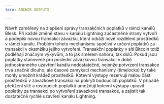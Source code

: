 ```yaml
---
term: ANCHOR OUTPUTS

---
```

Návrh zaměřený na zlepšení správy transakčních poplatků v rámci kanálů Blesk. Při každé změně stavu v kanálu Lightning zúčastněné strany vytvoří a podepíší novou transakci závazku, která odráží nové rozdělení prostředků v rámci kanálu. Problém tohoto mechanismu spočívá v určení poplatků za transakci v okamžiku jejího vytvoření. Transakční poplatky v síti Bitcoin totiž podléhají značným výkyvům, a to jak směrem nahoru, tak dolů. Pokud jsou poplatky stanovené pro poslední závazkovou transakci v době jednostranného uzavření kanálu nedostatečné, nejenže potvrzení transakce trvá značně dlouho, ale časové zamykací mechanismy (timelocks) by také mohly umožnit krádež prostředků. Kotevní výstupy rezervují malou část prostředků v závazkové transakci na pokrytí budoucích poplatků. V případě přetížení sítě a rostoucích poplatků umožňují kotevní výstupy upravit poplatky za transakci po vytvoření závazkové transakce, a zajistit tak dostatečně rychlé uzavření kanálu Lightning.